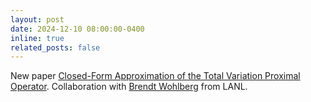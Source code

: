 ```yaml
---
layout: post
date: 2024-12-10 08:00:00-0400
inline: true
related_posts: false
---
```


 New paper [Closed-Form Approximation of the Total Variation Proximal Operator](https://arxiv.org/abs/2412.07718). Collaboration with [Brendt Wohlberg](https://brendt.wohlberg.net) from LANL.